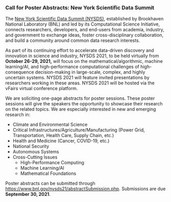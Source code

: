 ### Call for Poster Abstracts: New York Scientific Data Summit

The [New York Scientific Data Summit (NYSDS)](https://www.bnl.gov/nysds21), 
established by Brookhaven National Laboratory (BNL) and led by its Computational
Science Initiative, connects researchers, developers, and end-users from 
academia, industry, and government to exchange ideas, foster cross-disciplinary 
collaboration, and build a community around common data research interests.

As part of its continuing effort to accelerate data-driven discovery and 
innovation in science and industry, NYSDS 2021, to be held virtually from 
**October 26-29, 2021,** will focus on the mathematical/algorithmic, machine 
learning/AI, and high-performance computational challenges of high-consequence 
decision-making in large-scale, complex, and highly uncertain systems. 
NYSDS 2021 will feature invited presentations by researchers working in these 
areas. NYSDS 2021 will be hosted via the vFairs virtual conference platform.

We are soliciting one-page abstracts for poster sessions. These poster sessions 
will give the speakers the opportunity to showcase their research on the related
topics. We are especially interested in new and emerging research in:
- Climate and Environmental Science
- Critical Infrastructures/Agriculture/Manufacturing (Power Grid, 
Transportation, Health Care, Supply Chain, etc.)
- Health and Medicine (Cancer, COVID-19, etc.) 
- National Security
- Autonomous Systems
- Cross-Cutting Issues
   - High-Performance Computing 
   - Machine Learning/AI
   - Mathematical Foundations

 Poster abstracts can be submitted through <https://www.bnl.gov/nysds21/abstractSubmission.php>. Submissions are due **September 30, 2021**.
